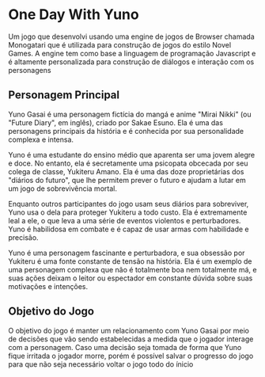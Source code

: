 # One Day With Yuno

Um jogo que desenvolvi usando uma engine de jogos de Browser chamada Monogatari que é utilizada para construção de jogos do estilo Novel Games. A engine tem como base a linguagem de programação Javascript e é altamente personalizada para construção de diálogos e interação com os personagens

## Personagem Principal
Yuno Gasai é uma personagem fictícia do mangá e anime "Mirai Nikki" (ou "Future Diary", em inglês), criado por Sakae Esuno. Ela é uma das personagens principais da história e é conhecida por sua personalidade complexa e intensa.

Yuno é uma estudante do ensino médio que aparenta ser uma jovem alegre e doce. No entanto, ela é secretamente uma psicopata obcecada por seu colega de classe, Yukiteru Amano. Ela é uma das doze proprietárias dos "diários do futuro", que lhe permitem prever o futuro e ajudam a lutar em um jogo de sobrevivência mortal.

Enquanto outros participantes do jogo usam seus diários para sobreviver, Yuno usa o dela para proteger Yukiteru a todo custo. Ela é extremamente leal a ele, o que leva a uma série de eventos violentos e perturbadores. Yuno é habilidosa em combate e é capaz de usar armas com habilidade e precisão.

Yuno é uma personagem fascinante e perturbadora, e sua obsessão por Yukiteru é uma fonte constante de tensão na história. Ela é um exemplo de uma personagem complexa que não é totalmente boa nem totalmente má, e suas ações deixam o leitor ou espectador em constante dúvida sobre suas motivações e intenções.

## Objetivo do Jogo

O objetivo do jogo é manter um relacionamento com Yuno Gasai por meio de decisões que vão sendo estabelecidas a medida que o jogador interage com a personagem. Caso uma decisão seja tomada de forma que Yuno fique irritada o jogador morre, porém é possível salvar o progresso do jogo para que não seja necessário voltar o jogo todo do ínicio
